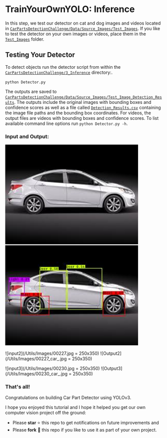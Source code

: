 # TrainYourOwnYOLO: Inference
In this step, we test our detector on cat and dog images and videos located in [`CarPartsDetectionChallenge/Data/Source_Images/Test_Images`](/Data/Source_Images/Test_Images). If you like to test the detector on your own images or videos, place them in the [`Test_Images`](/Data/Source_Images/Test_Images) folder. 

## Testing Your Detector
To detect objects run the detector script from within the [`CarPartsDetectionChallenge/3_Inference`](/3_Inference/) directory:.
```
python Detector.py
```
The outputs are saved to [`CarPartsDetectionChallenge/Data/Source_Images/Test_Image_Detection_Results`](/Data/Source_Images/Test_Image_Detection_Results). The outputs include the original images with bounding boxes and confidence scores as well as a file called [`Detection_Results.csv`](/Data/Source_Images/Test_Image_Detection_Results/Detection_Results.csv) containing the image file paths and the bounding box coordinates. For videos, the output files are videos with bounding boxes and confidence scores. To list available command line options run `python Detector.py -h`.

### Input and Output: ###

<img src="/Utils/Images/00229.jpg" width="425"/> <img src="/Utils/Images/00229_car_.jpg" width="425"/> 

![input2](/Utils/Images/00227.jpg = 250x350) ![Output2](/Utils/Images/00227_car_.jpg = 250x350)

![input3](/Utils/Images/00230.jpg = 250x350) ![Output3](/Utils/Images/00230_car_.jpg = 250x350)


### That's all!
Congratulations on building Car Part Detector using YOLOv3.

I hope you enjoyed this tutorial and I hope it helped you get our own computer vision project off the ground:

- Please **star** ⭐ this repo to get notifications on future improvements and
- Please **fork** 🍴 this repo if you like to use it as part of your own project.
